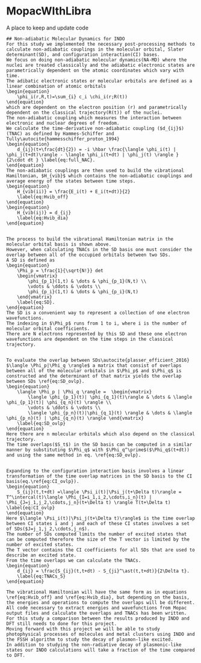 # MopacWIthLibra
A place to keep and update code


	## Non-adiabatic Molecular Dynamics for INDO
	For this study we implemented the necessary post-processing methods to calculate non-adiabatic couplings in the molecular orbital, Slater determinant(SD), and configuration interaction(CI) bases.
	We focus on doing non-adiabatic molecular dynamics(NA-MD) where the nuclei are treated classically and the adiabatic electronic states are parametrically dependent on the atomic coordinates which vary with time.
	The adibatic electronic states or molecular orbitals are defined as a linear combination of atomic orbitals
	\begin{equation}
		\phi_i(r,R,t)=\sum_{i} c_i \chi_i(r;R(t)) 
	\end{equation}
	which are dependent on the electron position (r) and parametrically dependent on the classical trajectory(R(t)) of the nuclei.
	The non-adiabatic coupling which measures the interaction between electronic and nuclear degrees of freedom.
	We calculate the time-derivative non-adiabatic coupling ($d_{ij}$)(TNAC) as defined by Hammes-Schiffer and Tully\autocite{hammesschiffer_proton_1994}
	\begin{equation}
		d_{ij}(t+\frac{dt}{2}) = -i \hbar \frac{\langle \phi_i(t) | \phi_j(t+dt)\rangle - \langle \phi_i(t+dt) | \phi_j(t) \rangle }{2\cdot dt } \label{eq:full_NAC}.
	\end{equation}
	The non-adiabatic couplings are then used to build the vibrational Hamiltonian, $H_{vib}$ which contains the non-adiabatic couplings and average energy of the states between time steps.
	\begin{equation}
		H_{vib(ii)} = \frac{E_i(t) + E_i(t+dt)}{2}
		\label{eq:Hvib_off}
	\end{equation}
	\begin{equation}
		H_{vib(ij)} = d_{ij}
		\label{eq:Hvib_dia}
	\end{equation}
	
	
	The process to build the vibrational Hamiltonian matrix in the molecular orbital basis is shown above.
	However, when calculating TNACs in the SD basis one must consider the overlap between all of the occupied orbitals between two SDs.
	A SD is defined as
	\begin{equation}
		\Phi_p = \frac{1}{\sqrt{N!}} det
		\begin{vmatrix}
			\phi_{p_1}(1,t) & \dots & \phi_{p_1}(N,t) \\
			\vdots & \ddots & \vdots \\
			\phi_{p_i}(1,t) & \dots & \phi_{p_i}(N,t)
		\end{vmatrix}
		\label{eq:SD}.
	\end{equation}
	The SD is a convenient way to represent a collection of one electron wavefunctions.
	The indexing in $\Phi_p$ runs from 1 to i, where i is the number of molecular orbital coefficients.
	There are N electrons represented by this SD and these one electron wavefunctions are dependent on the time steps in the classical trajectory.
	
	
	To evaluate the overlap between SDs\autocite{plasser_efficient_2016} $\langle \Phi_p|\Phi_q \rangle$ a matrix that consist of overlaps between all of the molecular orbitals in $\Phi_p$ and $\Phi_q$ is constructed and the determinant of that matrix yields the overlap between SDs \ref{eq:SD_ovlp}. 
	\begin{equation}
		\langle \Phi_p | \Phi_q \rangle =  \begin{vmatrix}
			\langle \phi_{p_1}(t)| \phi_{q_1}(t)\rangle & \dots & \langle \phi_{p_1}(t)| \phi_{q_n}(t) \rangle \\
			\vdots & \ddots & \vdots \\
			\langle \phi_{p_n}(t)|\phi_{q_1}(t) \rangle & \dots & \langle \phi_{p_n}(t) | \phi_{q_n}(t) \rangle \end{vmatrix}
		\label{eq:SD_ovlp}
	\end{equation}
	Here there are n molecular orbitals which also depend on the classical trajectory.
	The time overlaps($S_t$) in the SD basis can be computed in a similar manner by substituting $\Phi_q$ with $\Phi_q^\prime$($\Phi_q$(t+dt)) and using the same method in eq. \ref{eq:SD_ovlp}.
	
	
	Expanding to the configuration interaction basis involves a linear transformation of the time overlap matrices in the SD basis to the CI basis(eq.\ref{eq:CI_ovlp}).
	\begin{equation}
		S_{ij}(t,t+dt) =\langle \Psi_i(t)|\Psi_j(t+\Delta t)\rangle = T^\intercal(t)\langle \Phi_{I=i_1,i_2,\cdots,i_n}(t) | \Phi_{J=j_1,j_2,\cdots,j_n}(t+\Delta t) \rangle T(t+\Delta t) \label{eq:CI_ovlp}
	\end{equation}
	Here $\langle \Psi_i(t)|\Psi_j(t+\Delta t)\rangle$ is the time overlap between CI states i and j and each of these CI states involves a set of SDs($J=j_1,j_2,\cdots,j_n$).
	The number of SDs computed limits the number of excited states that can be computed therefore the size of the T vector is limited by the number of excited states.
	The T vector contains the CI coefficients for all SDs that are used to describe an excited state.
	From the time overlaps we can calculate the TNACs. 
	\begin{equation}
		d_{ij} = \frac{S_{ij}(t,t+dt) - S_{ji}^\ast(t,t+dt)}{2\Delta t}.
		\label{eq:TNACs_S}
	\end{equation}
	
	The vibrational Hamiltonian will have the same form as in equations \ref{eq:Hvib_off} and \ref{eq:Hvib_dia}, but depending on the basis, the energies and operations to compute the overlaps will be different.
	All code necessary to extract energies and wavefunctions from Mopac output files and calculate the overlaps and TNACs has been written.
	For this study a comparison between the results produced by INDO and DFT still needs to done for this project.
	Moving forward with this project we will be able to study photophysical processes of molecules and metal clusters using INDO and the FSSH algorithm to study the decay of plasmon-like excited.
	In addition to studying the non-radiative decay of plasmonic-like states our INDO calculations will take a fraction of the time compared to DFT.


